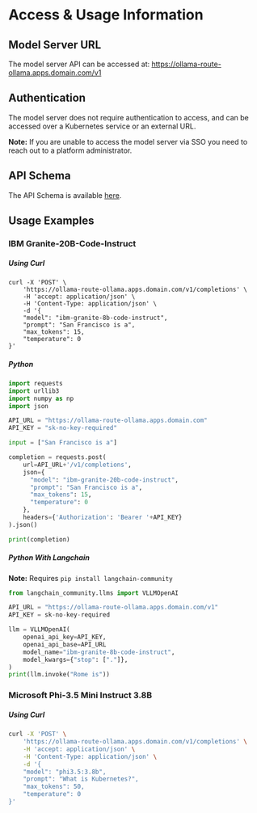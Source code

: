 # **Access & Usage Information**

## **Model Server URL**

The model server API can be accessed at: https://ollama-route-ollama.apps.domain.com/v1

## **Authentication**

The model server does not require authentication to access, and can be accessed over a Kubernetes service or an external URL.

**Note:** If you are unable to access the model server via SSO you need to reach out to a platform administrator.

## **API Schema**
<!--
The name of the api, ollama-service-api, is grabbed from the name field in the catalog-info.yaml metadata for the api.
We can use absolute paths to navigate the TechDocs to reference other resources/components/apis
-->

The API Schema is available [here](/catalog/default/api/ollama-service-api/definition).

## **Usage Examples**

### **IBM Granite-20B-Code-Instruct**

##### **Using Curl**

```
curl -X 'POST' \
    'https://ollama-route-ollama.apps.domain.com/v1/completions' \
    -H 'accept: application/json' \
    -H 'Content-Type: application/json' \
    -d '{
    "model": "ibm-granite-8b-code-instruct",
    "prompt": "San Francisco is a",
    "max_tokens": 15,
    "temperature": 0
}'
```

##### **Python**

```python
import requests
import urllib3
import numpy as np
import json

API_URL = "https://ollama-route-ollama.apps.domain.com"
API_KEY = "sk-no-key-required"

input = ["San Francisco is a"]

completion = requests.post(
    url=API_URL+'/v1/completions',
    json={
      "model": "ibm-granite-20b-code-instruct",
      "prompt": "San Francisco is a",
      "max_tokens": 15,
      "temperature": 0
    },
    headers={'Authorization': 'Bearer '+API_KEY}
).json()

print(completion)
```

##### **Python With Langchain**

**Note:** Requires `pip install langchain-community`

```python
from langchain_community.llms import VLLMOpenAI

API_URL = "https://ollama-route-ollama.apps.domain.com/v1"
API_KEY = sk-no-key-required

llm = VLLMOpenAI(
    openai_api_key=API_KEY,
    openai_api_base=API_URL
    model_name="ibm-granite-8b-code-instruct",
    model_kwargs={"stop": ["."]},
)
print(llm.invoke("Rome is"))
```

### **Microsoft Phi-3.5 Mini Instruct 3.8B**

##### **Using Curl**

```bash
curl -X 'POST' \
    'https://ollama-route-ollama.apps.domain.com/v1/completions' \
    -H 'accept: application/json' \
    -H 'Content-Type: application/json' \
    -d '{
    "model": "phi3.5:3.8b",
    "prompt": "What is Kubernetes?",
    "max_tokens": 50,
    "temperature": 0
}'
```
